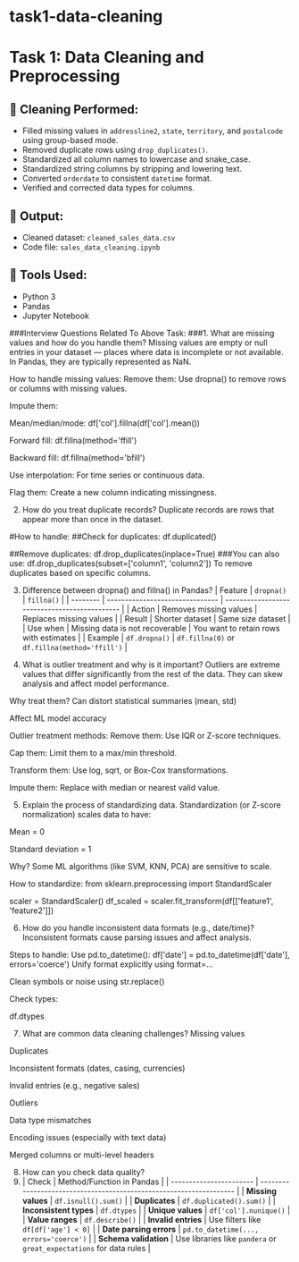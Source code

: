 # task1-data-cleaning
# Task 1: Data Cleaning and Preprocessing

## 🧹 Cleaning Performed:

- Filled missing values in `addressline2`, `state`, `territory`, and `postalcode` using group-based mode.
- Removed duplicate rows using `drop_duplicates()`.
- Standardized all column names to lowercase and snake_case.
- Standardized string columns by stripping and lowering text.
- Converted `orderdate` to consistent `datetime` format.
- Verified and corrected data types for columns.

## 💾 Output:
- Cleaned dataset: `cleaned_sales_data.csv`
- Code file: `sales_data_cleaning.ipynb`

## 🔧 Tools Used:
- Python 3
- Pandas
- Jupyter Notebook

###Interview Questions Related To Above Task:
###1. What are missing values and how do you handle them?
Missing values are empty or null entries in your dataset — places where data is incomplete or not available. In Pandas, they are typically represented as NaN.

How to handle missing values:
Remove them: Use dropna() to remove rows or columns with missing values.

Impute them:

Mean/median/mode: df['col'].fillna(df['col'].mean())

Forward fill: df.fillna(method='ffill')

Backward fill: df.fillna(method='bfill')

Use interpolation: For time series or continuous data.

Flag them: Create a new column indicating missingness.

2. How do you treat duplicate records?
Duplicate records are rows that appear more than once in the dataset.

#How to handle:
##Check for duplicates:
df.duplicated()

##Remove duplicates:
df.drop_duplicates(inplace=True)
###You can also use:
df.drop_duplicates(subset=['column1', 'column2'])
To remove duplicates based on specific columns.

3. Difference between dropna() and fillna() in Pandas?
| Feature  | `dropna()`                      | `fillna()`                                    |
| -------- | ------------------------------- | --------------------------------------------- |
| Action   | Removes missing values          | Replaces missing values                       |
| Result   | Shorter dataset                 | Same size dataset                             |
| Use when | Missing data is not recoverable | You want to retain rows with estimates        |
| Example  | `df.dropna()`                   | `df.fillna(0)` or `df.fillna(method='ffill')` |



4. What is outlier treatment and why is it important?
Outliers are extreme values that differ significantly from the rest of the data. They can skew analysis and affect model performance.

Why treat them?
Can distort statistical summaries (mean, std)

Affect ML model accuracy

Outlier treatment methods:
Remove them: Use IQR or Z-score techniques.

Cap them: Limit them to a max/min threshold.

Transform them: Use log, sqrt, or Box-Cox transformations.

Impute them: Replace with median or nearest valid value.


5. Explain the process of standardizing data.
Standardization (or Z-score normalization) scales data to have:

Mean = 0

Standard deviation = 1

Why?
Some ML algorithms (like SVM, KNN, PCA) are sensitive to scale.

How to standardize:
from sklearn.preprocessing import StandardScaler

scaler = StandardScaler()
df_scaled = scaler.fit_transform(df[['feature1', 'feature2']])



6. How do you handle inconsistent data formats (e.g., date/time)?
Inconsistent formats cause parsing issues and affect analysis.

Steps to handle:
Use pd.to_datetime():
df['date'] = pd.to_datetime(df['date'], errors='coerce')
Unify format explicitly using format=...

Clean symbols or noise using str.replace()

Check types:

df.dtypes


7. What are common data cleaning challenges?
Missing values

Duplicates

Inconsistent formats (dates, casing, currencies)

Invalid entries (e.g., negative sales)

Outliers

Data type mismatches

Encoding issues (especially with text data)

Merged columns or multi-level headers

8. How can you check data quality?
9. | Check                   | Method/Function in Pandas                                           |
| ----------------------- | ------------------------------------------------------------------- |
| **Missing values**      | `df.isnull().sum()`                                                 |
| **Duplicates**          | `df.duplicated().sum()`                                             |
| **Inconsistent types**  | `df.dtypes`                                                         |
| **Unique values**       | `df['col'].nunique()`                                               |
| **Value ranges**        | `df.describe()`                                                     |
| **Invalid entries**     | Use filters like `df[df['age'] < 0]`                                |
| **Date parsing errors** | `pd.to_datetime(..., errors='coerce')`                              |
| **Schema validation**   | Use libraries like `pandera` or `great_expectations` for data rules |



